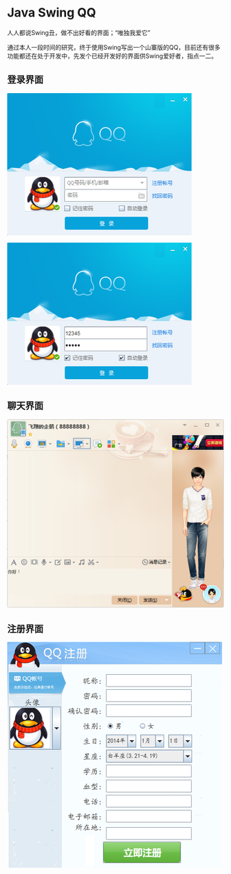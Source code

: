 # Java Swing QQ

人人都说Swing丑，做不出好看的界面；“唯独我爱它”

通过本人一段时间的研究，终于使用Swing写出一个山寨版的QQ，目前还有很多功能都还在处于开发中，先发个已经开发好的界面供Swing爱好者，指点一二。


## 登录界面

![登录界面](pic/login.png)

![登录界面2](pic/login2.png)

## 聊天界面

![聊天界面](pic/chat.png)

## 注册界面

![注册界面](pic/reg.png)